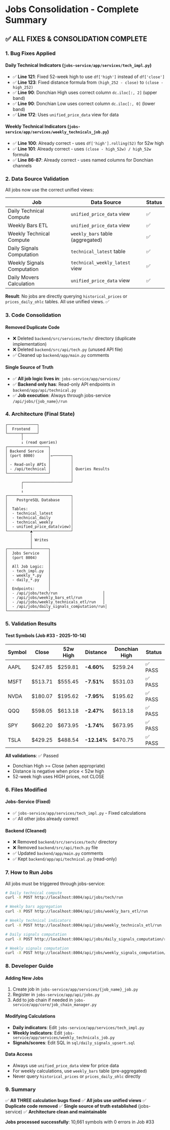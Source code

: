 # Jobs Consolidation - Complete Summary

## ✅ ALL FIXES & CONSOLIDATION COMPLETE

### 1. Bug Fixes Applied

#### Daily Technical Indicators (`jobs-service/app/services/tech_impl.py`)
- ✅ **Line 121**: Fixed 52-week high to use `df['high']` instead of `df['close']`
- ✅ **Line 123**: Fixed distance formula from `(high_252 - close)` to `(close - high_252)`
- ✅ **Line 90**: Donchian High uses correct column `dc.iloc[:, 2]` (upper band)
- ✅ **Line 90**: Donchian Low uses correct column `dc.iloc[:, 0]` (lower band)
- ✅ **Line 172**: Uses `unified_price_data` view for data

#### Weekly Technical Indicators (`jobs-service/app/services/weekly_technicals_job.py`)
- ✅ **Line 100**: Already correct - uses `df['high'].rolling(52)` for 52w high
- ✅ **Line 101**: Already correct - uses `(close - high_52w) / high_52w` formula
- ✅ **Line 86-87**: Already correct - uses named columns for Donchian channels

### 2. Data Source Validation

All jobs now use the correct unified views:

| Job | Data Source | Status |
|-----|-------------|--------|
| Daily Technical Compute | `unified_price_data` view | ✅ |
| Weekly Bars ETL | `unified_price_data` view | ✅ |
| Weekly Technical Compute | `weekly_bars` table (aggregated) | ✅ |
| Daily Signals Computation | `technical_latest` table | ✅ |
| Weekly Signals Computation | `technical_weekly_latest` view | ✅ |
| Daily Movers Calculation | `unified_price_data` view | ✅ |

**Result**: No jobs are directly querying `historical_prices` or `prices_daily_ohlc` tables. All use unified views. ✅

### 3. Code Consolidation

#### Removed Duplicate Code
- ❌ Deleted `backend/src/services/tech/` directory (duplicate implementation)
- ❌ Deleted `backend/src/api/tech.py` (unused API file)
- ✅ Cleaned up `backend/app/main.py` comments

#### Single Source of Truth
- ✅ **All job logic lives in**: `jobs-service/app/services/`
- ✅ **Backend only has**: Read-only API endpoints in `backend/app/api/technical.py`
- ✅ **Job execution**: Always through jobs-service `/api/jobs/{job_name}/run`

### 4. Architecture (Final State)

```
┌─────────────┐
│  Frontend   │
└──────┬──────┘
       │
       ↓ (read queries)
┌──────────────────┐
│ Backend Service  │
│ (port 8000)      │←────────┐
│                  │         │
│ - Read-only APIs │         │
│ - /api/technical │         │ Queries Results
└──────────────────┘         │
                             │
       ┌─────────────────────┘
       │
       ↓
┌────────────────────────────┐
│    PostgreSQL Database     │
│                            │
│  Tables:                   │
│  - technical_latest        │
│  - technical_daily         │
│  - technical_weekly        │
│  - unified_price_data(view)│
└──────────▲─────────────────┘
           │
           │ Writes
           │
┌──────────┴───────┐
│  Jobs Service    │
│  (port 8004)     │
│                  │
│  All Job Logic:  │
│  - tech_impl.py  │
│  - weekly_*.py   │
│  - daily_*.py    │
│                  │
│  Endpoints:      │
│  - /api/jobs/tech/run                    │
│  - /api/jobs/weekly_bars_etl/run         │
│  - /api/jobs/weekly_technicals_etl/run   │
│  - /api/jobs/daily_signals_computation/run│
└──────────────────┘
```

### 5. Validation Results

#### Test Symbols (Job #33 - 2025-10-14)

| Symbol | Close | 52w High | Distance | Donchian High | Status |
|--------|-------|----------|----------|---------------|--------|
| AAPL | $247.85 | $259.81 | **-4.60%** | $259.24 | ✅ PASS |
| MSFT | $513.71 | $555.45 | **-7.51%** | $531.03 | ✅ PASS |
| NVDA | $180.07 | $195.62 | **-7.95%** | $195.62 | ✅ PASS |
| QQQ | $598.05 | $613.18 | **-2.47%** | $613.18 | ✅ PASS |
| SPY | $662.20 | $673.95 | **-1.74%** | $673.95 | ✅ PASS |
| TSLA | $429.25 | $488.54 | **-12.14%** | $470.75 | ✅ PASS |

**All validations**: ✅ Passed
- Donchian High >= Close (when appropriate)
- Distance is negative when price < 52w high
- 52-week high uses HIGH prices, not CLOSE

### 6. Files Modified

#### Jobs-Service (Fixed)
- ✅ `jobs-service/app/services/tech_impl.py` - Fixed calculations
- ✅ All other jobs already correct

#### Backend (Cleaned)
- ❌ Removed `backend/src/services/tech/` directory
- ❌ Removed `backend/src/api/tech.py` file
- ✅ Updated `backend/app/main.py` comments
- ✅ Kept `backend/app/api/technical.py` (read-only)

### 7. How to Run Jobs

All jobs must be triggered through jobs-service:

```bash
# Daily technical compute
curl -X POST http://localhost:8004/api/jobs/tech/run

# Weekly bars aggregation
curl -X POST http://localhost:8004/api/jobs/weekly_bars_etl/run

# Weekly technical indicators
curl -X POST http://localhost:8004/api/jobs/weekly_technicals_etl/run

# Daily signals computation
curl -X POST http://localhost:8004/api/jobs/daily_signals_computation/run

# Weekly signals computation
curl -X POST http://localhost:8004/api/jobs/weekly_signals_computation/run
```

### 8. Developer Guide

#### Adding New Jobs
1. Create job in `jobs-service/app/services/{job_name}_job.py`
2. Register in `jobs-service/app/api/jobs.py`
3. Add to job chain if needed in `jobs-service/app/core/job_chain_manager.py`

#### Modifying Calculations
- **Daily indicators**: Edit `jobs-service/app/services/tech_impl.py`
- **Weekly indicators**: Edit `jobs-service/app/services/weekly_technicals_job.py`
- **Signals/scores**: Edit SQL in `sql/daily_signals_upsert.sql`

#### Data Access
- Always use `unified_price_data` view for price data
- For weekly calculations, use `weekly_bars` table (pre-aggregated)
- Never query `historical_prices` or `prices_daily_ohlc` directly

### 9. Summary

✅ **All THREE calculation bugs fixed**
✅ **All jobs use unified views**
✅ **Duplicate code removed**
✅ **Single source of truth established** (jobs-service)
✅ **Architecture clean and maintainable**

**Jobs processed successfully**: 10,661 symbols with 0 errors in Job #33
